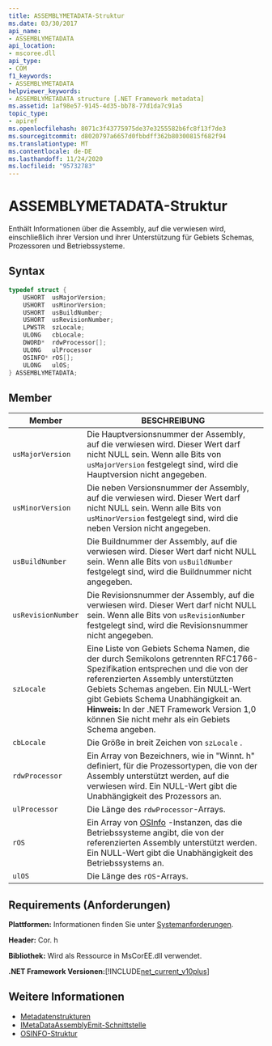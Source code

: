 ```yaml
---
title: ASSEMBLYMETADATA-Struktur
ms.date: 03/30/2017
api_name:
- ASSEMBLYMETADATA
api_location:
- mscoree.dll
api_type:
- COM
f1_keywords:
- ASSEMBLYMETADATA
helpviewer_keywords:
- ASSEMBLYMETADATA structure [.NET Framework metadata]
ms.assetid: 1af98e57-9145-4d35-bb78-77d1da7c91a5
topic_type:
- apiref
ms.openlocfilehash: 8071c3f43775975de37e3255582b6fc8f13f7de3
ms.sourcegitcommit: d8020797a6657d0fbbdff362b80300815f682f94
ms.translationtype: MT
ms.contentlocale: de-DE
ms.lasthandoff: 11/24/2020
ms.locfileid: "95732783"
---
```

# <a name="assemblymetadata-structure"></a>ASSEMBLYMETADATA-Struktur

Enthält Informationen über die Assembly, auf die verwiesen wird, einschließlich ihrer Version und ihrer Unterstützung für Gebiets Schemas, Prozessoren und Betriebssysteme.  
  
## <a name="syntax"></a>Syntax  
  
```cpp  
typedef struct {  
    USHORT  usMajorVersion;  
    USHORT  usMinorVersion;  
    USHORT  usBuildNumber;  
    USHORT  usRevisionNumber;  
    LPWSTR  szLocale;  
    ULONG   cbLocale;  
    DWORD*  rdwProcessor[];  
    ULONG   ulProcessor  
    OSINFO* rOS[];  
    ULONG   ulOS;  
} ASSEMBLYMETADATA;  
```  
  
## <a name="members"></a>Member  
  
|Member|BESCHREIBUNG|  
|------------|-----------------|  
|`usMajorVersion`|Die Hauptversionsnummer der Assembly, auf die verwiesen wird. Dieser Wert darf nicht NULL sein. Wenn alle Bits von `usMajorVersion` festgelegt sind, wird die Hauptversion nicht angegeben.|  
|`usMinorVersion`|Die neben Versionsnummer der Assembly, auf die verwiesen wird. Dieser Wert darf nicht NULL sein. Wenn alle Bits von `usMinorVersion` festgelegt sind, wird die neben Version nicht angegeben.|  
|`usBuildNumber`|Die Buildnummer der Assembly, auf die verwiesen wird. Dieser Wert darf nicht NULL sein. Wenn alle Bits von `usBuildNumber` festgelegt sind, wird die Buildnummer nicht angegeben.|  
|`usRevisionNumber`|Die Revisionsnummer der Assembly, auf die verwiesen wird. Dieser Wert darf nicht NULL sein. Wenn alle Bits von `usRevisionNumber` festgelegt sind, wird die Revisionsnummer nicht angegeben.|  
|`szLocale`|Eine Liste von Gebiets Schema Namen, die der durch Semikolons getrennten RFC1766-Spezifikation entsprechen und die von der referenzierten Assembly unterstützten Gebiets Schemas angeben. Ein NULL-Wert gibt Gebiets Schema Unabhängigkeit an. **Hinweis:**  In der .NET Framework Version 1,0 können Sie nicht mehr als ein Gebiets Schema angeben.|  
|`cbLocale`|Die Größe in breit Zeichen von `szLocale` .|  
|`rdwProcessor`|Ein Array von Bezeichners, wie in "Winnt. h" definiert, für die Prozessortypen, die von der Assembly unterstützt werden, auf die verwiesen wird. Ein NULL-Wert gibt die Unabhängigkeit des Prozessors an.|  
|`ulProcessor`|Die Länge des `rdwProcessor`-Arrays.|  
|`rOS`|Ein Array von [OSInfo](osinfo-structure.md) -Instanzen, das die Betriebssysteme angibt, die von der referenzierten Assembly unterstützt werden. Ein NULL-Wert gibt die Unabhängigkeit des Betriebssystems an.|  
|`ulOS`|Die Länge des `rOS`-Arrays.|  
  
## <a name="requirements"></a>Requirements (Anforderungen)  

 **Plattformen:** Informationen finden Sie unter [Systemanforderungen](../../get-started/system-requirements.md).  
  
 **Header:** Cor. h  
  
 **Bibliothek:** Wird als Ressource in MsCorEE.dll verwendet.  
  
 **.NET Framework Versionen:**[!INCLUDE[net_current_v10plus](../../../../includes/net-current-v10plus-md.md)]  
  
## <a name="see-also"></a>Weitere Informationen

- [Metadatenstrukturen](metadata-structures.md)
- [IMetaDataAssemblyEmit-Schnittstelle](imetadataassemblyemit-interface.md)
- [OSINFO-Struktur](osinfo-structure.md)
